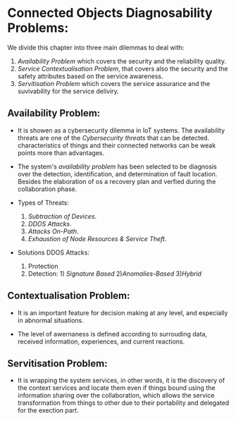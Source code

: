 # Connected Objects Diagnosability Problems:

We divide this chapter into three main dilemmas to deal with:
1. *Availability Problem* which covers the security and the 
reliability quality. 
2. *Service Contextualisation Problem*, that
covers also the security and the safety attributes based on the service
awareness. 
3. *Servitisation Problem* which covers the service assurance and the
suvivability for the service deliviry.


## Availability Problem:

* It is showen as a cybersecurity dilemma in IoT systems. The availability
  threats are one of the *Cybersecurity threats* that can be detected. characteristics of 
  things and their connected networks can be weak points more than advantages.

* The system's *availability problem* has been selected to be diagnosis over the
  detection, identification, and determination of fault location. Besides the elaboration of 
  os a recovery plan and verfied during the collaboration phase.

* Types of Threats:
    1. *Subtraction of Devices*.
    2. *DDOS Attacks*.
    3. *Attacks On-Path*.
    4. *Exhaustion of Node Resources & Service Theft*.


* Solutions DDOS Attacks:
    1. Protection
    2. Detection: 1) *Signature Based* 2)*Anomalies-Based* 3)*Hybrid*


## Contextualisation Problem:

* It is an important feature for decision making at any level,
  and especially in abnormal situations.

* The level of awernaness is defined according to surrouding data, received 
  information, experiences, and current reactions. 


## Servitisation Problem: 

* It is wrapping the system services, in other words, it is the discovery
  of the context services and locate them even if things bound using the information
  sharing over the collaboration, which allows the service transformation from things to
  other due to their portability and delegated for the exection part.
